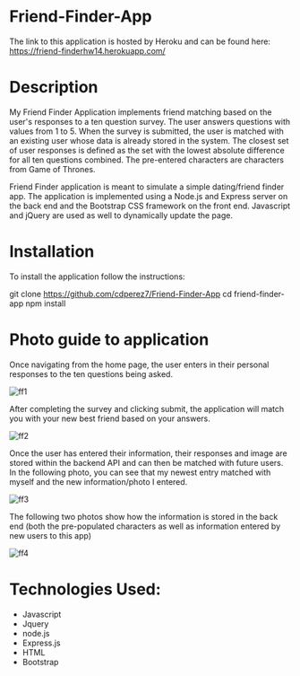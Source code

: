 # Friend-Finder-App

The link to this application is hosted by Heroku and can be found here: https://friend-finderhw14.herokuapp.com/

# Description

My Friend Finder Application implements friend matching based on the user's responses to a ten question survey. The user answers questions with values from 1 to 5. When the survey is submitted, the user is matched with an existing user whose data is already stored in the system. The closest set of user responses is defined as the set with the lowest absolute difference for all ten questions combined. The pre-entered characters are characters from Game of Thrones. 

Friend Finder application is meant to simulate a simple dating/friend finder app. The application is implemented using a Node.js and Express server on the back end and the Bootstrap CSS framework on the front end. Javascript and jQuery are used as well to dynamically update the page.

# Installation

To install the application follow the instructions:

git clone https://github.com/cdperez7/Friend-Finder-App
cd friend-finder-app
npm install

# Photo guide to application

Once navigating from the home page, the user enters in their personal responses to the ten questions being asked. 

![ff1](https://i.imgur.com/HrFuXdu.png)

After completing the survey and clicking submit, the application will match you with your new best friend based on your answers.

![ff2](https://i.imgur.com/XAEMD9a.png)

Once the user has entered their information, their responses and image are stored within the backend API and can then be matched with future users. In the following photo, you can see that my newest entry matched with myself and the new information/photo I entered.

![ff3](https://i.imgur.com/XxL5JD5.png)

The following two photos show how the information is stored in the back end (both the pre-populated characters as well as information entered by new users to this app)

![ff4](https://i.imgur.com/81Azlzb.png)

 # Technologies Used: 
 
 * Javascript
 * Jquery
 * node.js
 * Express.js
 * HTML
 * Bootstrap
